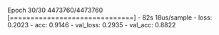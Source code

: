 Epoch 30/30
4473760/4473760 [==============================] - 82s 18us/sample - loss: 0.2023 - acc: 0.9146 - val_loss: 0.2935 - val_acc: 0.8822